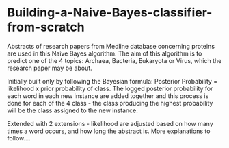 # Building-a-Naive-Bayes-classifier-from-scratch

Abstracts of research papers from Medline database concerning proteins are used in this Naive Bayes algorithm. The aim of this algorithm
is to predict one of the 4 topics: Archaea, Bacteria, Eukaryota or Virus, which the research paper may be about.

Initially built only by following the Bayesian formula: Posterior Probability = likelihood x prior probability of class.
The logged posterior probability for each word in each new instance are added together and this process is done for each of the 4 class - 
the class producing the highest probability will be the class assigned to the new instance.

Extended with 2 extensions - likelihood are adjusted based on how many times a word occurs, and how long the abstract is.
More explanations to follow....
